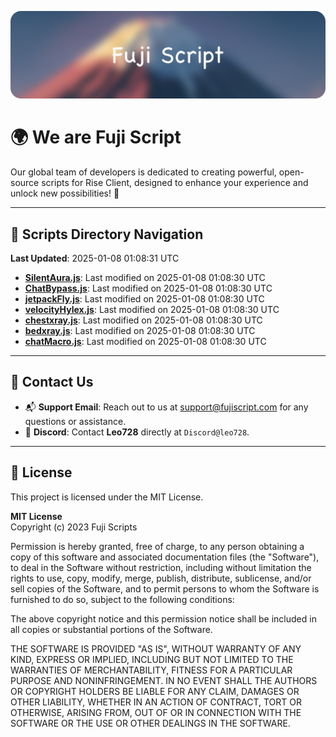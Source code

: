![Banner](.github/b.webp)

# 🌍 **We are Fuji Script**

Our global team of developers is dedicated to creating powerful, open-source scripts for Rise Client, designed to enhance your experience and unlock new possibilities! 🌟

---
<!-- SCRIPTS_NAVIGATION_START -->
## 📂 **Scripts Directory Navigation**

**Last Updated**: 2025-01-08 01:08:31 UTC

- **[SilentAura.js](scripts/SilentAura.js)**: Last modified on 2025-01-08 01:08:30 UTC
- **[ChatBypass.js](scripts/ChatBypass.js)**: Last modified on 2025-01-08 01:08:30 UTC
- **[jetpackFly.js](scripts/jetpackFly.js)**: Last modified on 2025-01-08 01:08:30 UTC
- **[velocityHylex.js](scripts/velocityHylex.js)**: Last modified on 2025-01-08 01:08:30 UTC
- **[chestxray.js](scripts/chestxray.js)**: Last modified on 2025-01-08 01:08:30 UTC
- **[bedxray.js](scripts/bedxray.js)**: Last modified on 2025-01-08 01:08:30 UTC
- **[chatMacro.js](scripts/chatMacro.js)**: Last modified on 2025-01-08 01:08:30 UTC

<!-- SCRIPTS_NAVIGATION_END -->

---

## 💬 **Contact Us**  
- 📬 **Support Email**: Reach out to us at [support@fujiscript.com](mailto:support@fujiscript.com) for any questions or assistance.  
- 💬 **Discord**: Contact **Leo728** directly at `Discord@leo728`.

---

## 📜 **License**

This project is licensed under the MIT License.  

**MIT License**  
Copyright (c) 2023 Fuji Scripts  

Permission is hereby granted, free of charge, to any person obtaining a copy of this software and associated documentation files (the "Software"), to deal in the Software without restriction, including without limitation the rights to use, copy, modify, merge, publish, distribute, sublicense, and/or sell copies of the Software, and to permit persons to whom the Software is furnished to do so, subject to the following conditions:  

The above copyright notice and this permission notice shall be included in all copies or substantial portions of the Software.  

THE SOFTWARE IS PROVIDED "AS IS", WITHOUT WARRANTY OF ANY KIND, EXPRESS OR IMPLIED, INCLUDING BUT NOT LIMITED TO THE WARRANTIES OF MERCHANTABILITY, FITNESS FOR A PARTICULAR PURPOSE AND NONINFRINGEMENT. IN NO EVENT SHALL THE AUTHORS OR COPYRIGHT HOLDERS BE LIABLE FOR ANY CLAIM, DAMAGES OR OTHER LIABILITY, WHETHER IN AN ACTION OF CONTRACT, TORT OR OTHERWISE, ARISING FROM, OUT OF OR IN CONNECTION WITH THE SOFTWARE OR THE USE OR OTHER DEALINGS IN THE SOFTWARE.  
